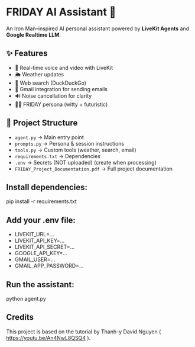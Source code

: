 # FRIDAY AI Assistant 🤖
 
An Iron Man–inspired AI personal assistant powered by **LiveKit Agents** and **Google Realtime LLM**.

## ✨ Features
- 🎤 Real-time voice and video with LiveKit
- 🌦️ Weather updates
- 🔎 Web search (DuckDuckGo)
- 📧 Gmail integration for sending emails
- 🔊 Noise cancellation for clarity
- 🧑‍💻 FRIDAY persona (witty + futuristic)

## 📂 Project Structure
- `agent.py` → Main entry point
- `prompts.py` → Persona & session instructions
- `tools.py` → Custom tools (weather, search, email)
- `requirements.txt` → Dependencies
- `.env` → Secrets (NOT uploaded) (create when processing)
- `FRIDAY_Project_Documentation.pdf` → Full project documentation 

## Install dependencies:
pip install -r requirements.txt

## Add your .env file:
- LIVEKIT_URL=...
- LIVEKIT_API_KEY=...
- LIVEKIT_API_SECRET=...
- GOOGLE_API_KEY=...
- GMAIL_USER=...
- GMAIL_APP_PASSWORD=...


## Run the assistant:
python agent.py
































































## Credits
This project is based on the tutorial by Thanh-y David Nguyen ( https://youtu.be/An4NwL8QSQ4 ).
